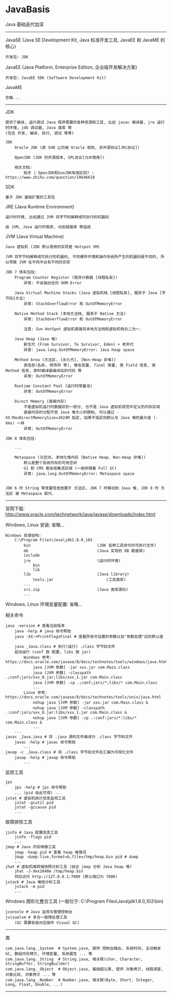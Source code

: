 # JavaBasis

Java 基础迭代加深    

***  

JavaSE (Java SE Development Kit, Java 标准开发工具, JavaEE 和 JavaME 的核心)

    开发包: JDK
    
JavaEE (Java Platform, Enterprise Edition, 企业级开发解决方案)

    开发包: JavaEE SDK (Software Development Kit)

JavaME 

    忽略...

***

JDK

    提供了编译, 运行调试 Java 程序需要的各种资源和工具, 比如 javac 编译器, jre 运行时环境, jdb 调试器, Java 类库 等
    (包含 开发, 编译, 执行, 调试 等等)

    JDK 
        Oracle JDK (原 SUN 公司被 Oracle 收购, 非开源协议[JRL协议])

        OpenJDK (JDK 的开源版本, GPL协议[允许商用])

        相关文档:
            知乎 | OpenJDK和SunJDK有啥区别? : https://www.zhihu.com/question/19646618
        
SDK 
    
    基于 JDK 基础扩展的工具包
    
JRE (Java Runtime Environment)  
    
    运行时环境, 比如通过 JVM 将字节码解释成可执行的机器码
    
    由 JVM, Java 运行时类库, 动态链接库 等组成
    
JVM (Java Virtual Machine)
    
    Java 虚拟机 (JDK 默认使用的实现是 Hotspot VM)
    
    JVM 将字节码解释成可执行的机器码, 不同硬件环境和操作系统所产生的机器码是不同的, 所以导致 JVM 在不同平台有不同的实现
    
    JDK 7 体系包括:
        Program Counter Register (程序计数器 [线程私有]) 
            异常: 不会抛出任何 OOM Error
        
        Java Virtual Machine Stacks (Java 虚拟机栈 [线程私有], 服务于 Java [字节码]方法)
            异常: StackOverflowError 和 OutOfMemoryError
            
        Native Method Stack (本地方法栈, 服务于 Native 方法) 
            异常: StackOverflowError 和 OutOfMemoryError
        
            注意: Sun HotSpot 虚拟机直接将本地方法栈和虚拟机栈合二为一.
            
        Java Heap (Java 堆)
            新生代 (From Survivor, To Survivor, Eden) + 老年代
            异常: java.lang.OutOfMemoryError: Java heap space
            
        Method Area (方法区, [永久代], [Non-Heap 非堆]) 
            类信息(名称, 修饰符 等), 静态变量, final 常量, 类 Field 信息, 类 Method 信息, 即时编译器编译后的代码 等
            异常: OutOfMemoryError
        
        Runtime Constant Pool (运行时常量池)
            异常: OutOfMemoryError
            
        Direct Memory (直接内存)    
            不是虚拟机运行时数据区的一部分, 也不是 Java 虚拟机规范中定义的内存区域
            直接内存的分配不受 Java 堆大小的限制, 可以通过 -XX:MaxDirectMemorySize=1024M 指定, 如果不指定则默认与 Java 堆的最大值 (-Xmx) 一样
            异常: OutOfMemoryError
    
    JDK 8 体系包括:
    
        ...
    
        Metaspace (元空间, 本地化堆内存 [Native Heap, Non-Heap 非堆])
            默认是整个系统内存的可用空间
            G1 和 CMS 都会收集该区域 (一般伴随着 Full GC)
            异常: java.lang.OutOfMemoryError: Metaspace space
            
    
    JDK 6 时 String 等常量信息放置于 方法区, JDK 7 时移动到 Java 堆, JDK 8 时 方法区 被 Metaspace 取代.       

***

官网下载: http://www.oracle.com/technetwork/java/javase/downloads/index.html

Windows, Linux 安装: 省略...

    Windows 目录结构:
        C:\Program Files\Java\jdk1.8.0_102
            bin                             (JDK 各种工具命令的可执行文件)
            db                              (Java 实现的 DB 数据库)
            include
            jre                             (运行时环境)
                bin
                lib
            lib                             (Java library)
                tools.jar                       (工具类库)
            ...
            src.zip                         (Java 类库源码)
            ...

Windows, Linux 环境变量配置: 省略...

相关命令

    java -version # 查看当前版本
        java -help # java 命令帮助
        java -XX:+PrintFlagsFinal # 查看所有可设置的参数以及"参数处理"后的默认值
        
        java _Java.class # 执行(运行) .class 字节码文件
        启动运行 (conf 放 配置, libs 放 jar)
            Windows 参考: https://docs.oracle.com/javase/8/docs/technotes/tools/windows/java.html
                java [JVM 参数] -jar xxx.jar com.Main.class
                java [JVM 参数] -classpath .;conf;jars/xxx_0.jar;libs/xxx_1.jar com.Main.class
                java [JVM 参数] -cp .;conf;jars/*;libs/* com.Main.class
                ...
            Linux 参考: https://docs.oracle.com/javase/8/docs/technotes/tools/unix/java.html
                nohup java [JVM 参数] -jar xxx.jar com.Main.class &  
                nohup java [JVM 参数] -classpath .:conf:jars/xxx_0.jar:libs/xxx_1.jar com.Main.class &  
                nohup java [JVM 参数] -cp .:conf:jars/*:libs/* com.Main.class &  
                ...
        ...
    javac _Java.java # 将 .java 源码文件编译为 .class 字节码文件
        javac -help # javac 命令帮助
            ...
    javap -c _Java.class # 将 .class 字节码文件反汇编为可视化文件
        javap -help # javap 命令帮助
            ...
            
监控工具

    jps
        jps -help # jps 命令帮助
        ... (pid 由此可得) ...
    jstat # 虚拟机统计信息监视工具
        jstat -gcutil pid
        jstat -gccause pid
        ...
    
故障排除工具

    jinfo # Java 配置信息工具
        jinfo -flags pid
        ...
    jmap # Java 内存映像工具
        jmap -heap pid # 查看 heap 堆情况
        jmap -dump:live,format=b,file=/tmp/heap.bin pid # dump
        ...
    jhat # 虚拟机堆转储快照分析工具 (结合 jmap 分析 Java heap 堆)
        jhat -J-Xmx2048m /tmp/heap.bin
        然后访问 http://127.0.0.1:7000 (默认端口为 7000)
    jstack # Java 堆栈分析工具
        jstack -m pid
        ...
    
Windows 图形化整合工具 (一般位于: C:\Program Files\Java\jdk1.8.0_102\bin)

    jconsole # Java 监视与管理控制台
    jvisualvm # 多合一故障处理工具
        (GC 需要安装对应插件 Visual GC)
        
***        

类

    com.java.lang._System  # System.java, 提供 控制台输出, 系统时间, 主动触发 GC, 数组内存拷贝, 环境变量, 系统属性 ... 等
    com.java.lang._String  # String.java, 相关联(char, Character, StringBuffer, StringBuilder)
    com.java.lang._Object  # Object.java, 基础超父类, 提供 对象拷贝, 线程调度, 对象比较, 对象拷贝 ... 等
    com.java.lang._Number  # Number.java, 相关联(Byte, Short, Integer, Long, Float, Double, ...)
        
***